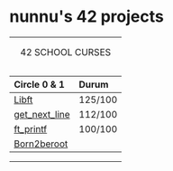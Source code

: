 # **nunnu's 42 projects**
<!--<p align="center">
        <a href="https://github.com/JaeSeoKim/badge42">
                <img width="500px"src="https://badge42.vercel.app/api/v2/cldyzvso800060fmnnkmsw17v/stats?cursusId=21&coalitionId=362" alt="nunnu's 42 stats" /></a>
</p>
--->
<table width="100%" align="center">
        <tr style="display:flex; justify-content:space-around; paddind:0;">
                <td colspan="2" style="padding:0; margin:0; text-align:center;">
                        <p align="center">42 SCHOOL CURSES</p>
                </td>
        </tr>
        <tr style="display:flex; justify-content:space-around; paddind:0;">
                <td style="padding:0; margin:0;">


| Circle 0 & 1  | Durum  |
| :-  	        | :-     |
| [Libft](https://github.com/nisaunnu/42_School_Curses/tree/libft)                 | 125/100<!--[![nunnu's 42 Libft Score](https://badge42.vercel.app/api/v2/cldyzvso800060fmnnkmsw17v/project/3144746)](https://github.com/nisaunnu/42_School_Curses/tree/libft)-->|
| [get_next_line](https://github.com/nisaunnu/42_School_Curses/tree/get_next_line) | 112/100<!--[![nunnu's 42 get_next_line](https://badge42.vercel.app/api/v2/cldyzvso800060fmnnkmsw17v/project/3208387)](https://github.com/nisaunnu/42_School_Curses/tree/get_next_line)-->|
| [ft_printf](https://github.com/nisaunnu/42_School_Curses/tree/ft_printf)         | 100/100<!--[![nunnu's 42 ft_printf](https://badge42.vercel.app/api/v2/cldyzvso800060fmnnkmsw17v/project/3208180)](https://github.com/nisaunnu/42_School_Curses/tree/ft_printf)-->|
| [Born2beroot](https://github.com/nisaunnu/42_School_Curses/tree/born2beroot)     | <!--[![nunnu's 42 Born2beroot]()](https://github.com/nisaunnu/42_School_Curses/tree/born2beroot)-->|


</td>
</tr>
</table>
